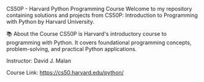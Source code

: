 CS50P - Harvard Python Programming Course
Welcome to my repository containing solutions and projects from CS50P: Introduction to Programming with Python by Harvard University.

📚 About the Course
CS50P is Harvard's introductory course to programming with Python. It covers foundational programming concepts, problem-solving, and practical Python applications.

Instructor: David J. Malan

Course Link: https://cs50.harvard.edu/python/

